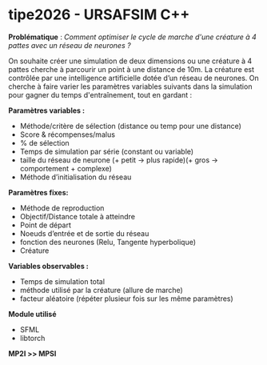 # tipe2026 - URSAFSIM C++

**Problématique** : *Comment optimiser le cycle de marche d'une créature à 4 pattes avec un réseau de neurones ?*


On souhaite créer une simulation de deux dimensions ou une créature à 4 pattes cherche à parcourir un point à une distance de 10m. La créature est contrôlée par une intelligence artificielle dotée d’un réseau de neurones.
On cherche à faire varier les paramètres variables suivants dans la simulation pour gagner du temps d'entraînement, tout en gardant  : 

**Paramètres variables :**
- Méthode/critère de sélection (distance ou temp pour une distance)
- Score & récompenses/malus
- % de sélection
- Temps de simulation par série (constant ou variable)
- taille du réseau de neurone (+ petit -> plus rapide)(+ gros -> comportement + complexe)
- Méthode d’initialisation du réseau

**Paramètres fixes:**
- Méthode de reproduction
- Objectif/Distance totale à atteindre
- Point de départ
- Noeuds d’entrée et de sortie du réseau
- fonction des neurones (Relu, Tangente hyperbolique)
- Créature

**Variables observables :**
- Temps de simulation total
- méthode utilisé par la créature (allure de marche)
- facteur aléatoire (répéter plusieur fois sur les même paramètres)


**Module utilisé**
- SFML
- libtorch


**MP2I >> MPSI**
